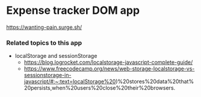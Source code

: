 # Expense tracker DOM app

https://wanting-pain.surge.sh/

### Related topics to this app

- localStorage and sessionStorage
  - https://blog.logrocket.com/localstorage-javascript-complete-guide/
  - https://www.freecodecamp.org/news/web-storage-localstorage-vs-sessionstorage-in-javascript/#:~:text=localStorage%20)%20stores%20data%20that%20persists,when%20users%20close%20their%20browsers.
